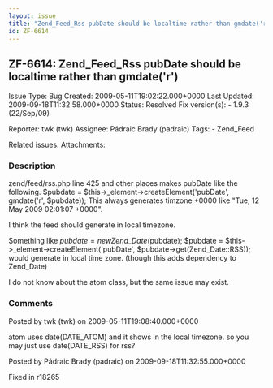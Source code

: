 ```yaml
---
layout: issue
title: "Zend_Feed_Rss pubDate should be localtime rather than gmdate('r')"
id: ZF-6614
---
```


ZF-6614: Zend\_Feed\_Rss pubDate should be localtime rather than gmdate('r')
----------------------------------------------------------------------------

 Issue Type: Bug Created: 2009-05-11T19:02:22.000+0000 Last Updated: 2009-09-18T11:32:58.000+0000 Status: Resolved Fix version(s): - 1.9.3 (22/Sep/09)
 
 Reporter:  twk (twk)  Assignee:  Pádraic Brady (padraic)  Tags: - Zend\_Feed
 
 Related issues: 
 Attachments: 
### Description

zend/feed/rss.php line 425 and other places makes pubDate like the following. $pubdate = $this->\_element->createElement('pubDate', gmdate('r', $pubdate)); This always generates timzone +0000 like "Tue, 12 May 2009 02:01:07 +0000".

I think the feed should generate in local timezone.

Something like $pubdate = new Zend\_Date($pubdate); $pubdate = $this->\_element->createElement('pubDate', $pubdate->get(Zend\_Date::RSS)); would generate in local time zone. (though this adds dependency to Zend\_Date)

I do not know about the atom class, but the same issue may exist.

 

 

### Comments

Posted by twk (twk) on 2009-05-11T19:08:40.000+0000

atom uses date(DATE\_ATOM) and it shows in the local timezone. so you may just use date(DATE\_RSS) for rss?

 

 

Posted by Pádraic Brady (padraic) on 2009-09-18T11:32:55.000+0000

Fixed in r18265

 

 
